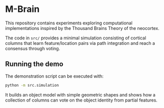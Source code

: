 # M-Brain

This repository contains experiments exploring computational
implementations inspired by the Thousand Brains Theory of the neocortex.

The code in `src/` provides a minimal simulation consisting of
cortical columns that learn feature/location pairs via path integration
and reach a consensus through voting.

## Running the demo

The demonstration script can be executed with:

```bash
python -m src.simulation
```

It builds an object model with simple geometric shapes and shows how a
collection of columns can vote on the object identity from partial
features.

